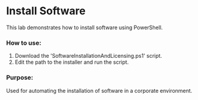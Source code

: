 # Install Software

This lab demonstrates how to install software using PowerShell.

### How to use:
1. Download the 'SoftwareInstallationAndLicensing.ps1' script.
2. Edit the path to the installer and run the script.

### Purpose:
Used for automating the installation of software in a corporate environment.

